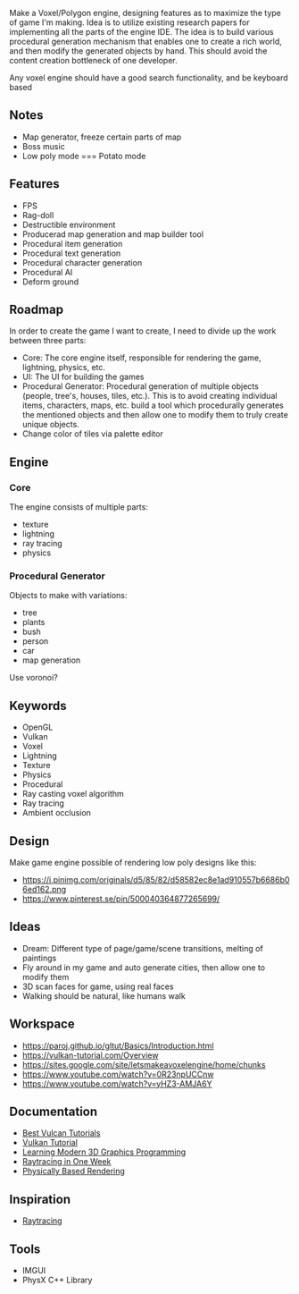 Make a Voxel/Polygon engine, designing features as to maximize the type of game I'm making. Idea is to utilize existing research papers for implementing all the parts of the engine IDE. The idea is to build various procedural generation mechanism that enables one to create a rich world, and then modify the generated objects by hand. This should avoid the content creation bottleneck of one developer.

Any voxel engine should have a good search functionality, and be keyboard based

## Notes

- Map generator, freeze certain parts of map
- Boss music
- Low poly mode === Potato mode

## Features

- FPS
- Rag-doll
- Destructible environment
- Producerad map generation and map builder tool
- Procedural item generation
- Procedural text generation
- Procedural character generation
- Procedural AI
- Deform ground

## Roadmap

In order to create the game I want to create, I need to divide up the work between three parts:

- Core: The core engine itself, responsible for rendering the game, lightning, physics, etc.
- UI: The UI for building the games
- Procedural Generator: Procedural generation of multiple objects (people, tree's, houses, tiles, etc.). This is to avoid creating individual items, characters, maps, etc. build a tool which procedurally generates the mentioned objects and then allow one to modify them to truly create unique objects.
- Change color of tiles via palette editor

## Engine

### Core

The engine consists of multiple parts:

- texture
- lightning
- ray tracing
- physics

### Procedural Generator

Objects to make with variations:

- tree
- plants
- bush
- person
- car
- map generation

Use voronoi?

## Keywords

- OpenGL
- Vulkan
- Voxel
- Lightning
- Texture
- Physics
- Procedural
- Ray casting voxel algorithm
- Ray tracing
- Ambient occlusion

## Design

Make game engine possible of rendering low poly designs like this:

- https://i.pinimg.com/originals/d5/85/82/d58582ec8e1ad910557b6686b06ed162.png
- https://www.pinterest.se/pin/500040364877265699/

## Ideas

- Dream: Different type of page/game/scene transitions, melting of paintings
- Fly around in my game and auto generate cities, then allow one to modify them
- 3D scan faces for game, using real faces
- Walking should be natural, like humans walk

## Workspace

- https://paroj.github.io/gltut/Basics/Introduction.html
- https://vulkan-tutorial.com/Overview
- https://sites.google.com/site/letsmakeavoxelengine/home/chunks
- https://www.youtube.com/watch?v=0R23npUCCnw
- https://www.youtube.com/watch?v=yHZ3-AMJA6Y

## Documentation

- [Best Vulcan Tutorials](https://www.fasterthan.life/blog/2017/7/11/i-am-graphics-and-so-can-you-part-1)
- [Vulkan Tutorial](https://vulkan-tutorial.com)
- [Learning Modern 3D Graphics Programming](https://paroj.github.io/gltut/)
- [Raytracing in One Week](https://github.com/RayTracing/raytracing.github.io)
- [Physically Based Rendering](http://www.pbr-book.org/3ed-2018/contents.html)

## Inspiration

- [Raytracing](https://github.com/W4RH4WK/Raygun/blob/master/README.md)

## Tools

- IMGUI
- PhysX C++ Library
